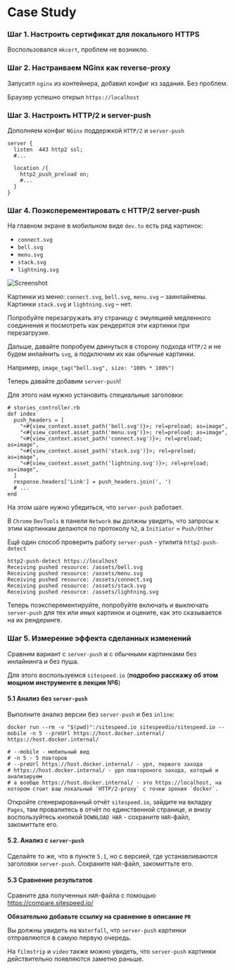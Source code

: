 # Case Study

### Шаг 1. Настроить сертификат для локального HTTPS

Воспользовался `mkcert`, проблем не возникло.

### Шаг 2. Настраиваем NGinx как reverse-proxy

Запуситл `nginx` из контейнера, добавил конфиг из задания. Без проблем.

Браузер успешно открыл `https://localhost`

### Шаг 3. Настроить HTTP/2 и server-push

Дополняем конфиг `NGinx` поддержкой `HTTP/2` и `server-push`

```
server {
  listen  443 http2 ssl;
  #...

  location /{
    http2_push_preload on;
    #...
  }
}
```

### Шаг 4. Поэксперементировать с HTTP/2 server-push

На главном экране в мобильном виде `dev.to` есть ряд картинок:

- `connect.svg`
- `bell.svg`
- `menu.svg`
- `stack.svg`
- `lightning.svg`

![Screenshot](https://github.com/spajic/task-5/blob/master/screenshot.png?raw=true)

Картинки из меню: `connect.svg`, `bell.svg`, `menu.svg` – заинлайнены.
Картинки `stack.svg` и `lightning.svg` – нет.

Попробуйте перезагружать эту страницу с эмуляцией медленного соединения и посмотреть как рендерятся эти картинки при перезагрузке.

Дальше, давайте попробуем двинуться в сторону подхода `HTTP/2` и не будем инлайнить `svg`, а подключим их как обычные картинки.

Например, `image_tag("bell.svg", size: "100% * 100%")`

Теперь давайте добавим `server-push`!

Для этого нам нужно установить специальные заголовки:

```
# stories_controller.rb
def index
  push_headers = [
    "<#{view_context.asset_path('bell.svg')}>; rel=preload; as=image",
    "<#{view_context.asset_path('menu.svg')}>; rel=preload; as=image",
    "<#{view_context.asset_path('connect.svg')}>; rel=preload; as=image",
    "<#{view_context.asset_path('stack.svg')}>; rel=preload; as=image",
    "<#{view_context.asset_path('lightning.svg')}>; rel=preload; as=image",
  ]
  response.headers['Link'] = push_headers.join(', ')
  # ...
end
```

На этом шаге нужно убедиться, что `server-push` работает.

В `Chrome` `DevTools` в панели `Network` вы должны увидеть, что запросы к этим картинкам делаются по протоколу `h2`, а `Initiator` = `Push/Other`

Ещё один способ проверить работу `server-push` - утилита `http2-push-detect`

```
http2-push-detect https://localhost
Receiving pushed resource: /assets/bell.svg
Receiving pushed resource: /assets/menu.svg
Receiving pushed resource: /assets/connect.svg
Receiving pushed resource: /assets/stack.svg
Receiving pushed resource: /assets/lightning.svg
```

Теперь поэксперементируйте, попробуйте включать и выключать `server-push` для тех или иных картинок и оцените, как это сказывается на их рендеринге.

### Шаг 5. Измерение эффекта сделанных изменений

Сравним вариант с `server-push` и с обычными картинками без инлайнинга и без пуша.

Для этого воспользуемся `sitespeed.io` (**подробно расскажу об этом мощном инструменте в лекции №6**)

#### 5.1 Анализ без `server-push`

Выполните анализ версии без `server-push` и без `inline`:

```
docker run --rm -v "$(pwd)":/sitespeed.io sitespeedio/sitespeed.io --mobile -n 5 --preUrl https://host.docker.internal/ https://host.docker.internal/

# --mobile - мобильный вид
# -n 5 - 5 повторов
# --preUrl https://host.docker.internal/ - урл, первого захода
# https://host.docker.internal/ - урл повтороного захода, который и анализируем
# а вообще https://host.docker.internal/ - это https://localhost, на котором стоит ваш локальный `HTTP/2-proxy` с точки зрения `docker`.
```

Откройте сгенерированный отчёт `sitespeed.io`, зайдите на вкладку `Pages`, там провалитесь в отчёт по единственной странице, и внизу воспользуйтесь кнопкой `DOWNLOAD HAR` - сохраните `HAR`-файл, закомиттьте его.

#### 5.2. Анализ с `server-push`

Сделайте то же, что в пункте `5.1`, но с версией, где устанавливаются заголовки `server-push`. Сохраните `HAR`-файл, закомиттьте его.

#### 5.3 Сравнение результатов

Сравните два полученных `HAR`-файла с помощью https://compare.sitespeed.io/

**Обязательно добавьте ссылку на сравнение в описание `PR`**

Вы должны увидеть на `Waterfall`, что `server-push` картинки отправляются в самую первую очередь.

На `filmstrip` и `video` также можно увидеть, что `server-push` картинки действительно появляются заметно раньше.
